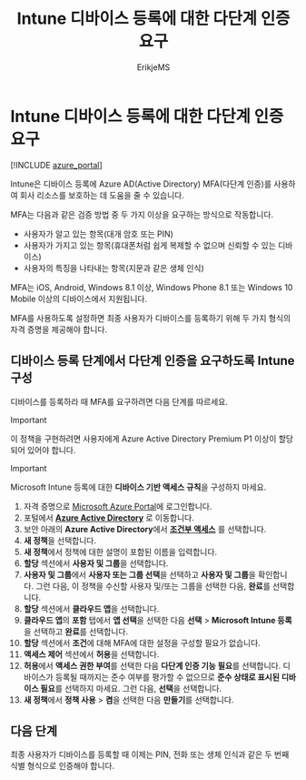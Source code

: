 ﻿---
title: Intune 디바이스 등록에 대한 다단계 인증 요구
titlesuffix: Microsoft Intune
description: Azure AD에서 Intune 디바이스를 등록하기 위해 다단계 인증을 요구하는 방법입니다.
keywords: ''
author: ErikjeMS
ms.author: erikje
manager: dougeby
ms.date: 01/10/2018
ms.topic: article
ms.prod: ''
ms.service: microsoft-intune
ms.technology: ''
ms.assetid: 94280c73-c05c-4e72-b0dd-a7cb997782f9
ROBOTS: ''
search.appverid: MET150
ms.custom: intune-azure
ms.openlocfilehash: 2e48e782a3da5f7b367236218e8ec036a5c1b7f6
ms.sourcegitcommit: 51b763e131917fccd255c346286fa515fcee33f0
ms.translationtype: HT
ms.contentlocale: ko-KR
ms.lasthandoff: 11/20/2018
ms.locfileid: "52179714"
---
# <a name="require-multi-factor-authentication-for-intune-device-enrollments"></a>Intune 디바이스 등록에 대한 다단계 인증 요구

[!INCLUDE [azure_portal](./includes/azure_portal.md)]

Intune은 디바이스 등록에 Azure AD(Active Directory) MFA(다단계 인증)를 사용하여 회사 리소스를 보호하는 데 도움을 줄 수 있습니다.

MFA는 다음과 같은 검증 방법 중 두 가지 이상을 요구하는 방식으로 작동합니다.

- 사용자가 알고 있는 항목(대개 암호 또는 PIN)
- 사용자가 가지고 있는 항목(휴대폰처럼 쉽게 복제할 수 없으며 신뢰할 수 있는 디바이스)
- 사용자의 특징을 나타내는 항목(지문과 같은 생체 인식)

MFA는 iOS, Android, Windows 8.1 이상, Windows Phone 8.1 또는 Windows 10 Mobile 이상의 디바이스에서 지원됩니다.

MFA를 사용하도록 설정하면 최종 사용자가 디바이스를 등록하기 위해 두 가지 형식의 자격 증명을 제공해야 합니다.

## <a name="configure-intune-to-require-multi-factor-authentication-at-device-enrollment"></a>디바이스 등록 단계에서 다단계 인증을 요구하도록 Intune 구성

디바이스를 등록하라 때 MFA를 요구하려면 다음 단계를 따르세요.

>[!Important]
>이 정책을 구현하려면 사용자에게 Azure Active Directory Premium P1 이상이 할당되어 있어야 합니다.

>[!Important]
>Microsoft Intune 등록에 대한 **디바이스 기반 액세스 규칙**을 구성하지 마세요.

1. 자격 증명으로 [Microsoft Azure Portal](https://portal.azure.com)에 로그인합니다.
2. 포털에서 **[Azure Active Directory](https://portal.azure.com/#blade/Microsoft_AAD_IAM/ActiveDirectoryMenuBlade/Overview)** 로 이동합니다.
3. 보안 아래의 **Azure Active Directory**에서 **[조건부 액세스](https://portal.azure.com/#blade/Microsoft_AAD_IAM/ConditionalAccessBlade/Policies)** 를 선택합니다.
4. **새 정책**을 선택합니다.
5. **새 정책**에서 정책에 대한 설명이 포함된 이름을 입력합니다.
6. **할당** 섹션에서 **사용자 및 그룹**을 선택합니다.
7. **사용자 및 그룹**에서 **사용자 또는 그룹 선택**을 선택하고 **사용자 및 그룹**을 확인합니다. 그런 다음, 이 정책을 수신할 사용자 및/또는 그룹을 선택한 다음, **완료**를 선택합니다.
8. **할당** 섹션에서 **클라우드 앱**을 선택합니다.
9. **클라우드 앱**의 **포함** 탭에서 **앱 선택**을 선택한 다음 **선택** > **Microsoft Intune 등록**을 선택하고 **완료**를 선택합니다.
10. **할당** 섹션에서 **조건**에 대해 MFA에 대한 설정을 구성할 필요가 없습니다.
11. **액세스 제어** 섹션에서 **허용**을 선택합니다.
12. **허용**에서 **액세스 권한 부여**를 선택한 다음 **다단계 인증 기능 필요**를 선택합니다. 디바이스가 등록될 때까지는 준수 여부를 평가할 수 없으므로 **준수 상태로 표시된 디바이스 필요**를 선택하지 마세요. 그런 다음, **선택**을 선택합니다.
13. **새 정책**에서 **정책 사용** > **켬**을 선택한 다음 **만들기**를 선택합니다.



## <a name="next-steps"></a>다음 단계

최종 사용자가 디바이스를 등록할 때 이제는 PIN, 전화 또는 생체 인식과 같은 두 번째 식별 형식으로 인증해야 합니다.

